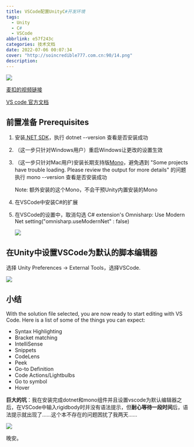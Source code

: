```yaml
---
title: VSCode配置UnityC#开发环境
tags: 
  - Unity
  - C#
  - VSCode
abbrlink: e57f243c
categories: 技术文档
date: 2022-07-06 00:07:34
cover: "http://soincredible777.com.cn:90/14.png"
description: 
---
```


![](VSCode配置UnityC#开发环境/image-20220707015057151.png)

[麦扣的视频链接](https://www.bilibili.com/video/BV19741167zU?spm_id_from=333.999.0.0&vd_source=83f4165825ce9df46cf4fd576ccb1102)

[VS code 官方文档](https://code.visualstudio.com/docs/other/unity)

## 前置准备 Prerequisites

1. 安装[.NET SDK](https://dotnet.microsoft.com/zh-cn/download)，执行 dotnet --version 查看是否安装成功

2. （这一步只针对Windows用户）重启Windows让更改的设置生效

3. （这一步只针对Mac用户)安装长期支持版[Mono](https://www.mono-project.com/download/stable/)，避免遇到 "Some projects have trouble loading. Please review the output for more details" 的问题 执行 mono --version 查看是否安装成功

   Note: 额外安装的这个Mono，不会干预Unity内置安装的Mono

4. 在VSCode中安装C#的扩展

5. 在VSCode的设置中，取消勾选 C# extension's Omnisharp: Use Modern Net setting("omnisharp.useModernNet" : false)

   ![](VSCode配置UnityC#开发环境/image-20220707013823965.png)

## 在Unity中设置VSCode为默认的脚本编辑器

选择 Unity Preferences -> External Tools，选择VSCode.

![](VSCode配置UnityC#开发环境/截屏2022-07-0701.43.12.png)



## 小结

With the solution file selected, you are now ready to start editing with VS Code. Here is a list of some of the things you can expect:

- Syntax Highlighting
- Bracket matching
- IntelliSense
- Snippets
- CodeLens
- Peek
- Go-to Definition
- Code Actions/Lightbulbs
- Go to symbol
- Hover

**巨大的坑**：我在安装完成dotnet和mono组件并且设置vscode为默认编辑器之后，在VSCode中输入rigidbody时并没有语法提示，但**耐心等待一段时间**后，语法提示就出现了……这个本不存在的问题困扰了我两天……

![](VSCode配置UnityC#开发环境/958EBB7CEA0FF5AF41A9A3FECC90845C.jpg)

晚安。
